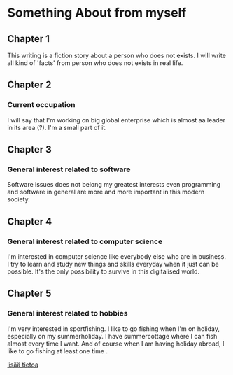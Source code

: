 # Something About from myself

## **Chapter 1**
This writing is a fiction story about a person who does not exists. I will write all kind of 'facts' from person who does not exists in real life.


## Chapter 2
### Current occupation
I will say that I'm working on big global enterprise which  is almost aa leader in its area (?). I'm a small part of it.


## Chapter 3
### General interest related to software
Software issues does not belong my greatest interests even programming and software in general are  more and more important in this modern society.


## Chapter 4
### General interest related to computer science
I'm interested in computer science like everybody else who are in business. I try to learn and study new things and skills everyday when it just can be possible. It's the only possibility to survive in this digitalised world.


## Chapter 5
### General interest related to hobbies
I'm very interested in sportfishing. I like to go fishing when I'm on holiday, especially
on my summerholiday. I have summercottage where I can fish almost every time I want. And of course when I am having holiday abroad, I like to go fishing at least one time .

[lisää tietoa](diary-017.md)
